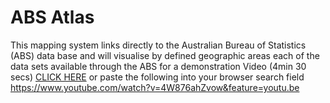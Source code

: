 # ABS Atlas
This mapping system links directly to the Australian Bureau of Statistics (ABS) data base and will visualise by defined geographic areas each of the data sets available through the ABS for a demonstration Video (4min 30 secs) [CLICK HERE](https://www.youtube.com/watch?v=4W876ahZvow&feature=youtu.be) or paste the following into your browser search field https://www.youtube.com/watch?v=4W876ahZvow&feature=youtu.be